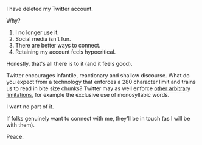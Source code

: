 <!--
.. title: A Social Media Hermit 
.. slug: social-media-hermit 
.. date: 2020-11-02 08:30:00 UTC+01:00
.. tags: 
.. category: 
.. link: 
.. description: 
.. type: text
.. author: Nicholas H.Tollervey
-->

I have deleted my Twitter account.

Why?

1. I no longer use it.
2. Social media isn't fun.
3. There are better ways to connect.
4. Retaining my account feels hypocritical.

Honestly, that's all there is to it (and it feels good).

Twitter encourages infantile, reactionary and shallow discourse. What do you
expect from a technology that enforces a 280 character limit and trains us to
read in bite size chunks? Twitter may as well enforce [other arbitrary
limitations](https://en.wikipedia.org/wiki/Newspeak), for example the exclusive
use of monosyllabic words.

I want no part of it.

If folks genuinely want to connect with me, they'll be in touch (as I will be
with them).

Peace.
